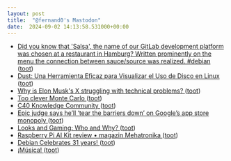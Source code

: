 ```yaml
---
layout: post
title:  "@fernand0's Mastodon"
date:  2024-09-02 14:13:58.531000+00:00
---
```

*  [Did you know that 'Salsa', the name of our GitLab development platform was chosen at a restaurant in Hamburg? Written prominently on the menu the connection between sauce/source was realized. #debian ](https://micronews.debian.org/2024/1723591008.htm) ([toot](https://mastodon.social/@fernand0/113068372033881565))
*  [Dust: Una Herramienta Eficaz para Visualizar el Uso de Disco en Linux ](https://nksistemas.com/dust-una-herramienta-eficaz-para-visualizar-el-uso-de-disco-en-linux) ([toot](https://mastodon.social/@fernand0/113068124433619197))
*  [Why is Elon Musk's X struggling with technical problems? ](https://www.bbc.com/news/articles/cy0np2y5197) ([toot](https://mastodon.social/@fernand0/113067857454260442))
*  [Too clever Monte Carlo ](https://www.johndcook.com/blog/2024/08/04/too-clever-monte-carlo) ([toot](https://mastodon.social/@fernand0/113067647159009200))
*  [C40 Knowledge Community ](https://www.c40knowledgehub.org/s/article/How-road-pricing-is-transforming-London-and-what-your-city-can-learn?language=en_U) ([toot](https://mastodon.social/@fernand0/113067477527109217))
*  [Epic judge says he’ll ‘tear the barriers down’ on Google’s app store monopoly ](https://www.theverge.com/2024/8/14/24220491/epic-google-android-app-store-monopoly-remedies-hearin) ([toot](https://mastodon.social/@fernand0/113067295592322987))
*  [Looks and Gaming: Who and Why? ](https://www.nber.org/papers/w3280) ([toot](https://mastodon.social/@fernand0/113066990802095770))
*  [Raspberry Pi AI Kit review • magazin Mehatronika ](https://magazinmehatronika.com/en/raspberry-pi-ai-kit-review) ([toot](https://mastodon.social/@fernand0/113066849004250788))
*  [Debian Celebrates 31 years! ](https://bits.debian.org/2024/08/debian-turns-31.htm) ([toot](https://mastodon.social/@fernand0/113066015082579218))
*  [¡Música! ](https://avecesunafoto.wordpress.com/2024/09/01/musica) ([toot](https://mastodon.social/@fernand0/113065421703321589))
